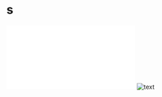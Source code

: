 # s
<!-- <style>
</style> -->
![text](./../../public/dist/css/tailwind.css)
![text]('./')
<!-- <div class="btn btn-success">
Simpan
</div> -->
